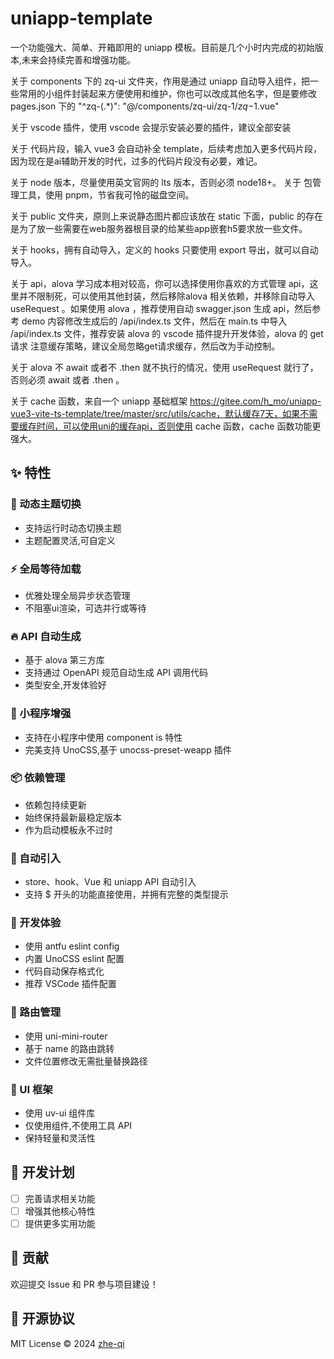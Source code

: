 # uniapp-template

一个功能强大、简单、开箱即用的 uniapp 模板。目前是几个小时内完成的初始版本,未来会持续完善和增强功能。

关于 components 下的 zq-ui 文件夹，作用是通过 uniapp 自动导入组件，把一些常用的小组件封装起来方便使用和维护，你也可以改成其他名字，但是要修改 pages.json 下的 "^zq-(.\*)": "@/components/zq-ui/zq-$1/zq-$1.vue"

关于 vscode 插件，使用 vscode 会提示安装必要的插件，建议全部安装

关于 代码片段，输入 vue3 会自动补全 template，后续考虑加入更多代码片段，因为现在是ai辅助开发的时代，过多的代码片段没有必要，难记。

关于 node 版本，尽量使用英文官网的 lts 版本，否则必须 node18+。
关于 包管理工具，使用 pnpm，节省我可怜的磁盘空间。

关于 public 文件夹，原则上来说静态图片都应该放在 static 下面，public 的存在是为了放一些需要在web服务器根目录的给某些app嵌套h5要求放一些文件。

关于 hooks，拥有自动导入，定义的 hooks 只要使用 export 导出，就可以自动导入。

关于 api，alova 学习成本相对较高，你可以选择使用你喜欢的方式管理 api，这里并不限制死，可以使用其他封装，然后移除alova 相关依赖，并移除自动导入 useRequest 。如果使用 alova ，推荐使用自动 swagger.json 生成 api，然后参考 demo 内容修改生成后的 /api/index.ts 文件，然后在 main.ts 中导入 /api/index.ts 文件，推荐安装 alova 的 vscode 插件提升开发体验，alova 的 get 请求 注意缓存策略，建议全局忽略get请求缓存，然后改为手动控制。

关于 alova 不 await 或者不 .then 就不执行的情况，使用 useRequest 就行了，否则必须 await 或者 .then 。

关于 cache 函数，来自一个 uniapp 基础框架 https://gitee.com/h_mo/uniapp-vue3-vite-ts-template/tree/master/src/utils/cache，默认缓存7天，如果不需要缓存时间，可以使用uni的缓存api，否则使用 cache 函数，cache 函数功能更强大。

## ✨ 特性

### 🎨 动态主题切换

- 支持运行时动态切换主题
- 主题配置灵活,可自定义

### ⚡️ 全局等待加载

- 优雅处理全局异步状态管理
- 不阻塞ui渲染，可选并行或等待

### 🔥 API 自动生成

- 基于 alova 第三方库
- 支持通过 OpenAPI 规范自动生成 API 调用代码
- 类型安全,开发体验好

### 🎉 小程序增强

- 支持在小程序中使用 component is 特性
- 完美支持 UnoCSS,基于 unocss-preset-weapp 插件

### 📦 依赖管理

- 依赖包持续更新
- 始终保持最新最稳定版本
- 作为启动模板永不过时

### 🚀 自动引入

- store、hook、Vue 和 uniapp API 自动引入
- 支持 $ 开头的功能直接使用，并拥有完整的类型提示

### 🔧 开发体验

- 使用 antfu eslint config
- 内置 UnoCSS eslint 配置
- 代码自动保存格式化
- 推荐 VSCode 插件配置

### 📱 路由管理

- 使用 uni-mini-router
- 基于 name 的路由跳转
- 文件位置修改无需批量替换路径

### 🎈 UI 框架

- 使用 uv-ui 组件库
- 仅使用组件,不使用工具 API
- 保持轻量和灵活性

## 🚧 开发计划

- [ ] 完善请求相关功能
- [ ] 增强其他核心特性
- [ ] 提供更多实用功能

## 🤝 贡献

欢迎提交 Issue 和 PR 参与项目建设！

## 📄 开源协议

MIT License © 2024 [zhe-qi](https://github.com/zhe-qi)
